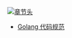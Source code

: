 [![章节头](https://parg.co/UGo)](https://parg.co/b4z) 
  

- [Golang 代码规范](https://sheepbao.github.io/post/golang_code_specification/)